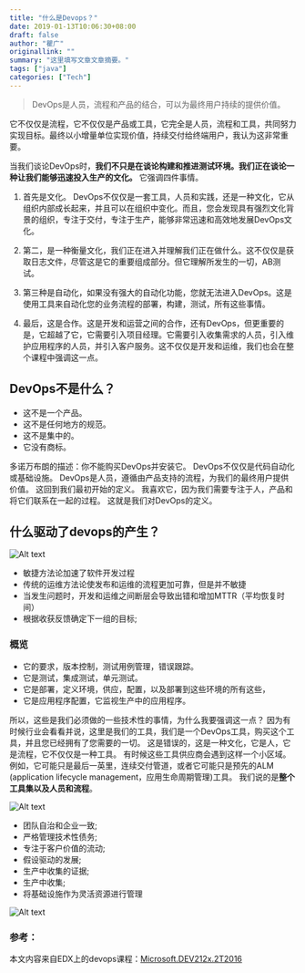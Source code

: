 ```yaml
---
title: "什么是Devops？"
date: 2019-01-13T10:06:30+08:00
draft: false
author: "瞿广"
originallink: ""
summary: "这里填写文章文章摘要。"
tags: ["java"]
categories: ["Tech"]
---
```


>DevOps是人员，流程和产品的结合，可以为最终用户持续的提供价值。

它不仅仅是流程，它不仅仅是产品或工具，它完全是人员，流程和工具，共同努力实现目标。最终以小增量单位实现价值，持续交付给终端用户，我认为这非常重要。


<!--more-->

当我们谈论DevOps时，**我们不只是在谈论构建和推进测试环境。我们正在谈论一种让我们能够迅速投入生产的文化。** 它强调四件事情。

1. 首先是文化。 DevOps不仅仅是一套工具，人员和实践，还是一种文化，它从组织内部成长起来，并且可以在组织中变化。而且，您会发现具有强烈文化背景的组织，专注于交付，专注于生产，能够非常迅速和高效地发展DevOps文化。

2. 第二，是一种衡量文化，我们正在进入并理解我们正在做什么。这不仅仅是获取日志文件，尽管这是它的重要组成部分。但它理解所发生的一切，AB测试。

3. 第三种是自动化，如果没有强大的自动化功能，您就无法进入DevOps。这是使用工具来自动化您的业务流程的部署，构建，测试，所有这些事情。

4. 最后，这是合作。这是开发和运营之间的合作，还有DevOps，但更重要的是，它超越了它，它需要引入项目经理。它需要引入收集需求的人员，引入维护应用程序的人员，并引入客户服务。这不仅仅是开发和运维，我们也会在整个课程中强调这一点。


## DevOps不是什么？ 

- 这不是一个产品。 
- 这不是任何地方的规范。 
- 这不是集中的。 
- 它没有商标。 

多诺万布朗的描述：你不能购买DevOps并安装它。 DevOps不仅仅是代码自动化或基础设施。 DevOps是人员，遵循由产品支持的流程，为我们的最终用户提供价值。 这回到我们最初开始的定义。 我喜欢它，因为我们需要专注于人，产品和将它们联系在一起的过程。 这就是我们对DevOps的定义。


## 什么驱动了devops的产生？

![Alt text](/img/what-driving-devops.png)

- 敏捷方法论加速了软件开发过程
- 传统的运维方法论使发布和运维的流程更加可靠，但是并不敏捷
- 当发生问题时，开发和运维之间断层会导致出错和增加MTTR（平均恢复时间）
- 根据收获反馈确定下一组的目标;


### 概览
- 它的要求，版本控制，测试用例管理，错误跟踪。
- 它是测试，集成测试，单元测试。
- 它是部署，定义环境，供应，配置，以及部署到这些环境的所有这些，
- 它是应用程序配置，它监视生产中的应用程序。 

所以，这些是我们必须做的一些技术性的事情，为什么我要强调这一点？ 因为有时候行业会看看并说，这里是我们的工具，我们是一个DevOps工具，购买这个工具，并且您已经拥有了您需要的一切。 这是错误的，这是一种文化，它是人，它是流程，它不仅仅是一种工具。 有时候这些工具供应商会遇到这样一个小区域。 例如，它可能只是最后一英里，连续交付管道，或者它可能只是预先的ALM (application lifecycle management，应用生命周期管理)工具。 我们说的是**整个工具集以及人员和流程**。


![Alt text](/img/7-devops-habits.png)

- 团队自治和企业一致;
- 严格管理技术性债务;
- 专注于客户价值的流动;
- 假设驱动的发展;
- 生产中收集的证据;
- 生产中收集;
- 将基础设施作为灵活资源进行管理

![Alt text](/img/7-devops-practices.png)

### 参考：
本文内容来自EDX上的devops课程：[Microsoft.DEV212x.2T2016](https://courses.edx.org/courses/course-v1%3AMicrosoft%2BDEV212x%2B2T2016/)
